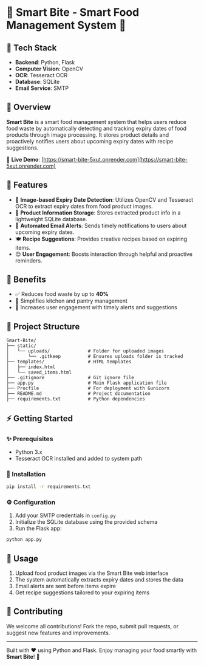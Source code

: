 # 🍲 Smart Bite - Smart Food Management System 🍲

## 🔧 Tech Stack

* **Backend**: Python, Flask
* **Computer Vision**: OpenCV
* **OCR**: Tesseract OCR
* **Database**: SQLite
* **Email Service**: SMTP

## 📄 Overview

**Smart Bite** is a smart food management system that helps users reduce food waste by automatically detecting and tracking expiry dates of food products through image processing. It stores product details and proactively notifies users about upcoming expiry dates with recipe suggestions.

🔗 **Live Demo**: [https://smart-bite-5xut.onrender.com](https://smart-bite-5xut.onrender.com)

## 🔹 Features

* 📸 **Image-based Expiry Date Detection**: Utilizes OpenCV and Tesseract OCR to extract expiry dates from food product images.
* 📅 **Product Information Storage**: Stores extracted product info in a lightweight SQLite database.
* 📧 **Automated Email Alerts**: Sends timely notifications to users about upcoming expiry dates.
* 🍽️ **Recipe Suggestions**: Provides creative recipes based on expiring items.
* 😊 **User Engagement**: Boosts interaction through helpful and proactive reminders.

## 🌟 Benefits

* ✅ Reduces food waste by up to **40%**
* 🏡 Simplifies kitchen and pantry management
* 📢 Increases user engagement with timely alerts and suggestions

## 📁 Project Structure

```
Smart-Bite/
├── static/
│   └── uploads/              # Folder for uploaded images
│       └── .gitkeep          # Ensures uploads folder is tracked
├── templates/                # HTML templates
│   ├── index.html
│   └── saved_items.html
├── .gitignore                # Git ignore file
├── app.py                    # Main Flask application file
├── Procfile                  # For deployment with Gunicorn
├── README.md                 # Project documentation
├── requirements.txt          # Python dependencies
```

## ⚡ Getting Started

### ✨ Prerequisites

* Python 3.x
* Tesseract OCR installed and added to system path

### 🚀 Installation

```bash
pip install -r requirements.txt
```

### ⚙️ Configuration

1. Add your SMTP credentials in `config.py`
2. Initialize the SQLite database using the provided schema
3. Run the Flask app:

```bash
python app.py
```

## 🔄 Usage

1. Upload food product images via the Smart Bite web interface
2. The system automatically extracts expiry dates and stores the data
3. Email alerts are sent before items expire
4. Get recipe suggestions tailored to your expiring items

## 👥 Contributing

We welcome all contributions! Fork the repo, submit pull requests, or suggest new features and improvements.

---

Built with ❤️ using Python and Flask. Enjoy managing your food smartly with **Smart Bite**! 🍲
